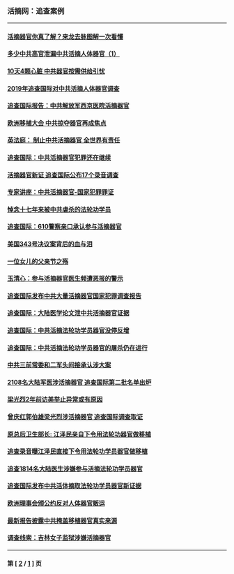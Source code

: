 ### 活摘网：追查案例
---
#### [活摘器官你真了解？来龙去脉图解一次看懂](../../pages/nf5880/n13013820.md?06300430) 
#### [多少中共高官泄漏中共活摘人体器官（1）](../../pages/nf5880/n12671234.md?06300430) 
#### [10天4颗心脏 中共器官按需供给引忧](../../pages/nf5880/n12326366.md?06300430) 
#### [2019年追查国际对中共活摘人体器官调查](../../pages/nf5880/n11917733.md?06300430) 
#### [追查国际报告：中共解放军西京医院活摘器官](../../pages/nf5880/n11838359.md?06300430) 
#### [欧洲移植大会 中共掠夺器官再成焦点](../../pages/nf5880/n11538883.md?06300430) 
#### [英法庭： 制止中共活摘器官 全世界有责任](../../pages/nf5880/n11330691.md?06300430) 
#### [追查国际：中共活摘器官犯罪还在继续](../../pages/nf5880/n11218301.md?06300430) 
#### [活摘器官新证 追查国际公布17个录音调查](../../pages/nf5880/n10897744.md?06300430) 
#### [专家讲座：中共活摘器官-国家犯罪罪证](../../pages/nf5880/n8828153.md?06300430) 
#### [悼念十七年来被中共虐杀的法轮功学员](../../pages/nf5880/n8124823.md?06300430) 
#### [追查国际：610警察亲口承认参与活摘器官](../../pages/nf5880/n8109067.md?06300430) 
#### [美国343号决议案背后的血与泪](../../pages/nf5880/n8020684.md?06300430) 
#### [一位女儿的父亲节之殇](../../pages/nf5880/n8014122.md?06300430) 
#### [玉清心：参与活摘器官医生频遭恶报的警示](../../pages/nf5880/n4637546.md?06300430) 
#### [追查国际发布中共大量活摘器官国家犯罪调查报告](../../pages/nf5880/n4613428.md?06300430) 
#### [追查国际：大陆医学论文泄中共活摘器官证据](../../pages/nf5880/n4608794.md?06300430) 
#### [追查国际：中共活摘法轮功学员器官没停反增](../../pages/nf5880/n4584075.md?06300430) 
#### [追查国际：中共活摘法轮功学员器官的屠杀仍在进行](../../pages/nf5880/n4299154.md?06300430) 
#### [中共三前常委和二军头间接承认涉大案](../../pages/nf5880/n4286244.md?06300430) 
#### [2108名大陆军医涉活摘器官 追查国际第二批名单出炉](../../pages/nf5880/n4284769.md?06300430) 
#### [梁光烈2年前访美举止异常或有原因](../../pages/nf5880/n4279686.md?06300430) 
#### [曾庆红郭伯雄梁光烈涉活摘器官 追查国际调查取证](../../pages/nf5880/n4278462.md?06300430) 
#### [原总后卫生部长: 江泽民亲自下令用法轮功器官做移植](../../pages/nf5880/n4263864.md?06300430) 
#### [追查录音曝江泽民直接下令用法轮功学员器官做移植](../../pages/nf5880/n4261268.md?06300430) 
#### [追查1814名大陆医生涉嫌参与活摘法轮功学员器官](../../pages/nf5880/n4259055.md?06300430) 
#### [追查国际发布中共活体摘取法轮功学员器官新证据](../../pages/nf5880/n4258255.md?06300430) 
#### [欧洲理事会颁公约反对人体器官贩运](../../pages/nf5880/n4206955.md?06300430) 
#### [最新报告披露中共掩盖移植器官真实来源](../../pages/nf5880/n4140084.md?06300430) 
#### [调查线索：吉林女子监狱涉嫌活摘器官](../../pages/nf5880/n4044366.md?06300430) 

---
#### 第 [ [2](./2.md?06300430) / [1](./1.md?06300430) ] 页
